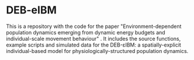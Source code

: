 # DEB-eIBM
This is a repository with the code for the paper "Environment-dependent population dynamics emerging from dynamic energy budgets and individual-scale movement behaviour" . It includes the source functions, example scripts and simulated data for the DEB-εIBM: a spatially-explicit individual-based model for physiologically-structured population dynamics.
